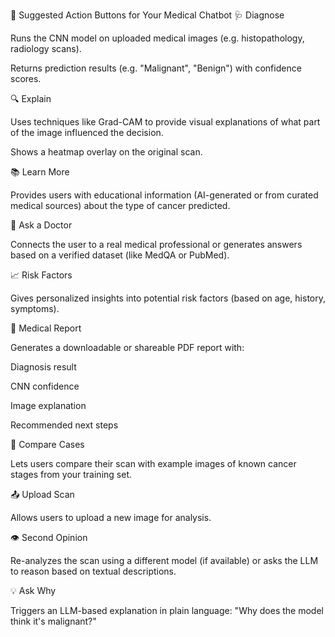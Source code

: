 🧠 Suggested Action Buttons for Your Medical Chatbot
🩺 Diagnose

Runs the CNN model on uploaded medical images (e.g. histopathology, radiology scans).

Returns prediction results (e.g. "Malignant", "Benign") with confidence scores.

🔍 Explain

Uses techniques like Grad-CAM to provide visual explanations of what part of the image influenced the decision.

Shows a heatmap overlay on the original scan.

📚 Learn More

Provides users with educational information (AI-generated or from curated medical sources) about the type of cancer
predicted.

💬 Ask a Doctor

Connects the user to a real medical professional or generates answers based on a verified dataset (like MedQA or
PubMed).

📈 Risk Factors

Gives personalized insights into potential risk factors (based on age, history, symptoms).

🔗 Medical Report

Generates a downloadable or shareable PDF report with:

Diagnosis result

CNN confidence

Image explanation

Recommended next steps

🧬 Compare Cases

Lets users compare their scan with example images of known cancer stages from your training set.

📤 Upload Scan

Allows users to upload a new image for analysis.

👁️ Second Opinion

Re-analyzes the scan using a different model (if available) or asks the LLM to reason based on textual descriptions.

💡 Ask Why

Triggers an LLM-based explanation in plain language: "Why does the model think it's malignant?"